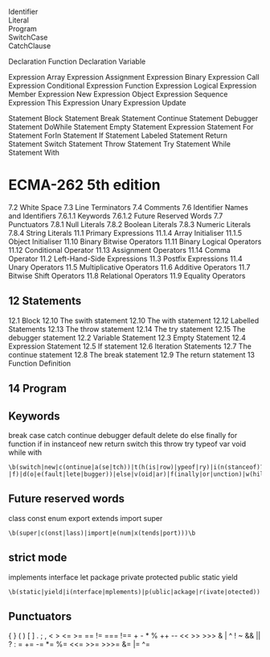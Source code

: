 Identifier          
Literal         
Program         
SwitchCase            
CatchClause          

Declaration         Function
Declaration         Variable

Expression          Array
Expression          Assignment
Expression          Binary
Expression          Call
Expression          Conditional
Expression          Function
Expression          Logical
Expression          Member
Expression          New
Expression          Object
Expression          Sequence
Expression          This
Expression          Unary
Expression          Update

Statement           Block
Statement           Break
Statement           Continue
Statement           Debugger
Statement           DoWhile
Statement           Empty
Statement           Expression
Statement           For
Statement           ForIn
Statement           If
Statement           Labeled
Statement           Return
Statement           Switch
Statement           Throw
Statement           Try
Statement           While
Statement           With

# ECMA-262 5th edition

7.2 White Space
7.3 Line Terminators
7.4 Comments
7.6 Identifier Names and Identifiers
7.6.1.1 Keywords
7.6.1.2 Future Reserved Words
7.7 Punctuators
7.8.1 Null Literals
7.8.2 Boolean Literals
7.8.3 Numeric Literals
7.8.4 String Literals
11.1 Primary Expressions
11.1.4 Array Initialiser
11.1.5 Object Initialiser
11.10 Binary Bitwise Operators
11.11 Binary Logical Operators
11.12 Conditional Operator
11.13 Assignment Operators
11.14 Comma Operator
11.2 Left-Hand-Side Expressions
11.3 Postfix Expressions
11.4 Unary Operators
11.5 Multiplicative Operators
11.6 Additive Operators
11.7 Bitwise Shift Operators
11.8 Relational Operators
11.9 Equality Operators

## 12 Statements

12.1 Block
12.10 The swith statement
12.10 The with statement
12.12 Labelled Statements
12.13 The throw statement
12.14 The try statement
12.15 The debugger statement
12.2 Variable Statement
12.3 Empty Statement
12.4 Expression Statement
12.5 If statement
12.6 Iteration Statements
12.7 The continue statement
12.8 The break statement
12.9 The return statement
13 Function Definition

## 14 Program


## Keywords

break
case
catch
continue
debugger
default
delete
do
else
finally
for
function
if
in
instanceof
new
return
switch
this
throw
try
typeof
var
void
while
with

	\b(switch|new|c(ontinue|a(se|tch))|t(h(is|row)|ypeof|ry)|i(n(stanceof)?|f)|d(o|e(fault|lete|bugger))|else|v(oid|ar)|f(inally|or|unction)|w(hile|ith)|return|break)\b

## Future reserved words

class
const
enum
export
extends
import
super

	\b(super|c(onst|lass)|import|e(num|x(tends|port)))\b

## strict mode

implements
interface
let
package
private
protected
public
static
yield

	\b(static|yield|i(nterface|mplements)|p(ublic|ackage|r(ivate|otected))|let)\b


## Punctuators

{ } ( ) [ ] . ; , < > <= >= == != === !== + - * % ++ -- << >> >>> & | ^ ! ~ && || ? : = += -= *= %= <<= >>= >>>= &= |= ^=

